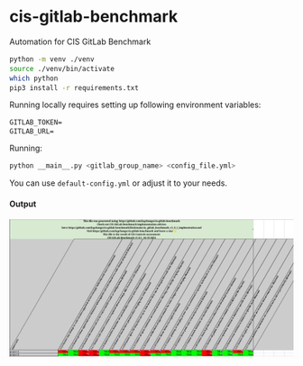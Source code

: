# cis-gitlab-benchmark
Automation for CIS GitLab Benchmark

```bash
python -m venv ./venv
source ./venv/bin/activate
which python
pip3 install -r requirements.txt
```

Running locally requires setting up following environment variables:

```
GITLAB_TOKEN=
GITLAB_URL=
```

Running:

```bash
python __main__.py <gitlab_group_name> <config_file.yml>
```

You can use `default-config.yml` or adjust it to your needs.

#### Output

![example-output.png](example-output.png)